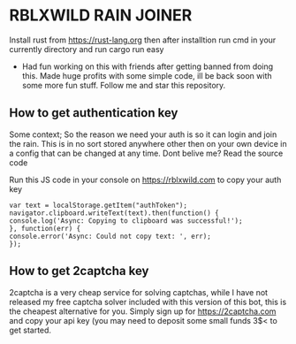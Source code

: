 # RBLXWILD RAIN JOINER

Install rust from https://rust-lang.org then after installtion run cmd in your currently directory and run cargo run easy


* Had fun working on this with friends after getting banned from doing this. Made huge profits with some simple code, ill be back soon with some more fun stuff. Follow me and star this repository. 


## How to get authentication key

Some context; So the reason we need your auth is so it can login and join the rain. This is in no sort stored anywhere other then on your own device in a config that can be changed at any time. Dont belive me? Read the source code

Run this JS code in your console on https://rblxwild.com to copy your auth key
```
var text = localStorage.getItem("authToken");
navigator.clipboard.writeText(text).then(function() {
console.log('Async: Copying to clipboard was successful!');
}, function(err) {
console.error('Async: Could not copy text: ', err);
});
```


## How to get 2captcha key

2captcha is a very cheap service for solving captchas, while I have not released my free captcha solver included with this version of this bot, this is the cheapest alternative for you. Simply sign up for https://2captcha.com and copy your api key (you may need to deposit some small funds 3$< to get started.
